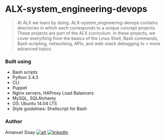 # ALX-system_engineering-devops
> At ALX we learn by doing. ALX-system_engineering-devops contains directories in which each corresponds to a unique concept projects. These projects are part of the 
> ALX curriculum. In these projects, we cover everything from the basics of the Linux Shell, Bash commands, Bash scripting, networking, APIs, and web-stack debugging to > more advanced topics
### Built using
- Bash scripts
- Python 3.4.3
- CLI
- Puppet
- Nginx servers, HAProxy Load Balancers
- MySQL, SQLAlchemy
- OS: Ubuntu 14.04 LTS
- Style guidelines: Shellscript for Bash
### Author
Amanuel Sisay     [![alt](https://upload.wikimedia.org/wikipedia/fr/thumb/c/c8/Twitter_Bird.svg/30px-Twitter_Bird.svg.png)](https://twitter.com/amanabiy_as) [![linkedIn](https://img.icons8.com/ios-glyphs/50/000000/linkedin.png)](https://www.linkedin.com/in/amanuel-abiy-87b044201/)

